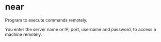 # near
Program to execute commands remotely.

You enter the server name or IP, port, username and password, to access a machine remotely.
